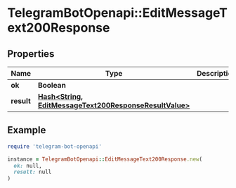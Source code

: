 # TelegramBotOpenapi::EditMessageText200Response

## Properties

| Name | Type | Description | Notes |
| ---- | ---- | ----------- | ----- |
| **ok** | **Boolean** |  | [optional] |
| **result** | [**Hash&lt;String, EditMessageText200ResponseResultValue&gt;**](EditMessageText200ResponseResultValue.md) |  | [optional] |

## Example

```ruby
require 'telegram-bot-openapi'

instance = TelegramBotOpenapi::EditMessageText200Response.new(
  ok: null,
  result: null
)
```

